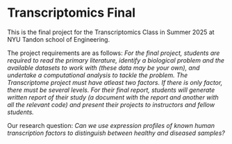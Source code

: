 # Transcriptomics Final

This is the final project for the Transcriptomics Class in Summer 2025 at NYU Tandon school of Engineering.

The project requirements are as follows: *For the final project, students are required to read the primary literature, identify a biological problem and the available datasets to work with (these data may be your own), and undertake a computational analysis to tackle the problem. The Transcriptome project must have atleast two factors. If there is only factor, there must be several levels.
For their final report, students will generate written report of their study (a document with the report and another with all the relevant code) and present their projects to instructors and fellow students.*

Our research question: *Can we use expression profiles of known human transcription factors to distinguish between healthy and diseased samples?*
